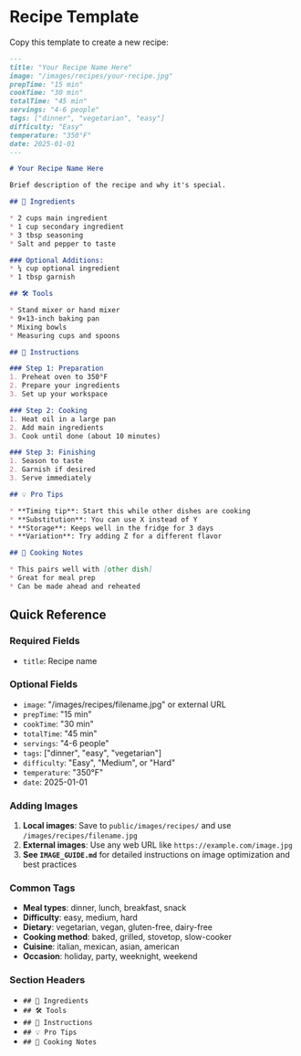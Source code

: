# Recipe Template

Copy this template to create a new recipe:

```markdown
---
title: "Your Recipe Name Here"
image: "/images/recipes/your-recipe.jpg"
prepTime: "15 min"
cookTime: "30 min"
totalTime: "45 min"
servings: "4-6 people"
tags: ["dinner", "vegetarian", "easy"]
difficulty: "Easy"
temperature: "350°F"
date: 2025-01-01
---

# Your Recipe Name Here

Brief description of the recipe and why it's special.

## 🧂 Ingredients

* 2 cups main ingredient
* 1 cup secondary ingredient
* 3 tbsp seasoning
* Salt and pepper to taste

### Optional Additions:
* ¼ cup optional ingredient
* 1 tbsp garnish

## 🛠️ Tools

* Stand mixer or hand mixer
* 9×13-inch baking pan
* Mixing bowls
* Measuring cups and spoons

## 🔪 Instructions

### Step 1: Preparation
1. Preheat oven to 350°F
2. Prepare your ingredients
3. Set up your workspace

### Step 2: Cooking
1. Heat oil in a large pan
2. Add main ingredients
3. Cook until done (about 10 minutes)

### Step 3: Finishing
1. Season to taste
2. Garnish if desired
3. Serve immediately

## 💡 Pro Tips

* **Timing tip**: Start this while other dishes are cooking
* **Substitution**: You can use X instead of Y
* **Storage**: Keeps well in the fridge for 3 days
* **Variation**: Try adding Z for a different flavor

## 🍳 Cooking Notes

* This pairs well with [other dish]
* Great for meal prep
* Can be made ahead and reheated
```

## Quick Reference

### Required Fields
- `title`: Recipe name

### Optional Fields
- `image`: "/images/recipes/filename.jpg" or external URL
- `prepTime`: "15 min"
- `cookTime`: "30 min" 
- `totalTime`: "45 min"
- `servings`: "4-6 people"
- `tags`: ["dinner", "easy", "vegetarian"]
- `difficulty`: "Easy", "Medium", or "Hard"
- `temperature`: "350°F"
- `date`: 2025-01-01

### Adding Images
1. **Local images**: Save to `public/images/recipes/` and use `/images/recipes/filename.jpg`
2. **External images**: Use any web URL like `https://example.com/image.jpg`
3. **See `IMAGE_GUIDE.md`** for detailed instructions on image optimization and best practices

### Common Tags
- **Meal types**: dinner, lunch, breakfast, snack
- **Difficulty**: easy, medium, hard
- **Dietary**: vegetarian, vegan, gluten-free, dairy-free
- **Cooking method**: baked, grilled, stovetop, slow-cooker
- **Cuisine**: italian, mexican, asian, american
- **Occasion**: holiday, party, weeknight, weekend

### Section Headers
- `## 🧂 Ingredients`
- `## 🛠️ Tools`
- `## 🔪 Instructions`
- `## 💡 Pro Tips`
- `## 🍳 Cooking Notes`
